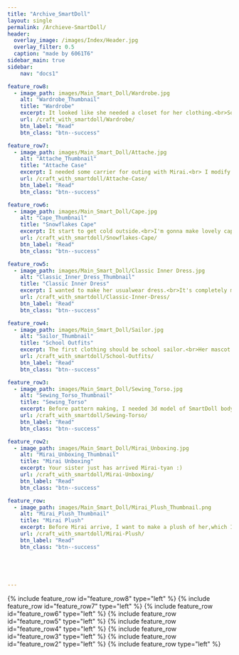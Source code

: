 ```yaml
---
title: "Archive_SmartDoll"
layout: single
permalink: /Archieve-SmartDoll/
header:
  overlay_image: /images/Index/Header.jpg
  overlay_filter: 0.5
  caption: "made by 6061T6"
sidebar_main: true
sidebar:
    nav: "docs1"

feature_row8:
  - image_path: images/Main_Smart_Doll/Wardrobe.jpg
    alt: "Wardrobe_Thumbnail"
    title: "Wardrobe"
    excerpt: It looked like she needed a closet for her clothing.<br>So I did some woodworking for her :)
    url: /craft_with_smartdoll/Wardrobe/
    btn_label: "Read"
    btn_class: "btn--success"

feature_row7:
  - image_path: images/Main_Smart_Doll/Attache.jpg
    alt: "Attache_Thumbnail"
    title: "Attache Case"
    excerpt: I needed some carrier for outing with Mirai.<br> I modify ready-made attache case to my original Mirai Carry.
    url: /craft_with_smartdoll/Attache-Case/
    btn_label: "Read"
    btn_class: "btn--success"

feature_row6:
  - image_path: images/Main_Smart_Doll/Cape.jpg
    alt: "Cape_Thumbnail"
    title: "Snowflakes Cape"
    excerpt: It start to get cold outside.<br>I'm gonna make lovely cape for her :)
    url: /craft_with_smartdoll/Snowflakes-Cape/
    btn_label: "Read"
    btn_class: "btn--success"

feature_row5:
  - image_path: images/Main_Smart_Doll/Classic Inner Dress.jpg
    alt: "Classic_Inner_Dress_Thumbnail"
    title: "Classic Inner Dress"
    excerpt: I wanted to make her usualwear dress.<br>It's completely my style classic dress :)
    url: /craft_with_smartdoll/Classic-Inner-Dress/
    btn_label: "Read"
    btn_class: "btn--success"

feature_row4:
  - image_path: images/Main_Smart_Doll/Sailor.jpg
    alt: "Sailor_Thumbnail"
    title: "School Outfits"
    excerpt: The first clothing should be school sailor.<br>Her mascot outifts :)
    url: /craft_with_smartdoll/School-Outfits/
    btn_label: "Read"
    btn_class: "btn--success"

feature_row3:
  - image_path: images/Main_Smart_Doll/Sewing_Torso.jpg
    alt: "Sewing_Torso_Thumbnail"
    title: "Sewing_Torso"
    excerpt: Before pattern making, I needed 3d model of SmartDoll body.<br>Maybe it would be good to make sewing torso of it?
    url: /craft_with_smartdoll/Sewing-Torso/
    btn_label: "Read"
    btn_class: "btn--success"

feature_row2:
  - image_path: images/Main_Smart_Doll/Mirai_Unboxing.jpg
    alt: "Mirai_Unboxing_Thumbnail"
    title: "Mirai Unboxing"
    excerpt: Your sister just has arrived Mirai-tyan :)
    url: /craft_with_smartdoll/Mirai-Unboxing/
    btn_label: "Read"
    btn_class: "btn--success"

feature_row:
  - image_path: images/Main_Smart_Doll/Mirai_Plush_Thumbnail.png
    alt: "Mirai_Plush_Thumbnail"
    title: "Mirai Plush"
    excerpt: Before Mirai arrive, I want to make a plush of her,which I've done.<br>Maybe I could look forward to taking two shot with Mirai :)
    url: /craft_with_smartdoll/Mirai-Plush/
    btn_label: "Read"
    btn_class: "btn--success"





---
```


{% include feature_row id="feature_row8" type="left" %}
{% include feature_row id="feature_row7" type="left" %}
{% include feature_row id="feature_row6" type="left" %}
{% include feature_row id="feature_row5" type="left" %}
{% include feature_row id="feature_row4" type="left" %}
{% include feature_row id="feature_row3" type="left" %}
{% include feature_row id="feature_row2" type="left" %}
{% include feature_row type="left" %}



